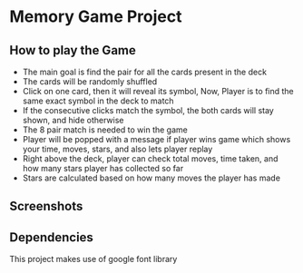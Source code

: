 # Memory Game Project

## How to play the Game

* The main goal is find the pair for all the cards present in the deck
* The cards will be randomly shuffled
* Click on one card, then it will reveal its symbol, Now, Player is to find the same exact symbol in the deck to match
* If the consecutive clicks match the symbol, the both cards will stay shown, and hide otherwise
* The 8 pair match is needed to win the game
* Player will be popped with a message if player wins game which shows your time, moves, stars, and also lets player replay
* Right above the deck, player can check total moves, time taken, and how many stars player has collected so far
* Stars are calculated based on how many moves the player has made

## Screenshots

## Dependencies
This project makes use of google font library
